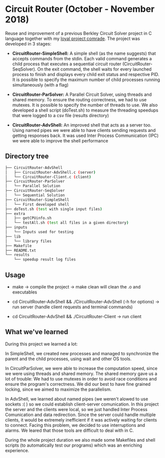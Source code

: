 # Circuit Router (October - November 2018)

Reuse and improvement of a previous Berkley Circuit Solver project in C language together with my [loyal project comrade](http://github.com/afonsocrg).
The project was developed in 3 stages:
 * **CircuitRouter-SimpleShell:** A simple shell (as the name suggests) that accepts commands from the stdin. Each valid command generates a child process that executes a sequential circuit router (CircuitRouter-SeqSolver). On the exit command, the shell waits for every launched process to finish and displays every child exit status and respective PID. It is possible to specify the maximum number of child processes running simultaneously (with a flag)

 * **CircuitRouter-ParSolver:** A Parallel Circuit Solver, using threads and shared memory. To ensure the routing correctness, we had to use mutexes. It is possible to specify the number of threads to use. We also developed a shell script (doTest.sh) to measure the threading speedups that were logged to a csv file (results directory)

 * **CircuitRouter-AdvShell:** An improved shell that acts as a server too. Using named pipes we were able to have clients sending requests and getting responses back. It was used Inter Process Communication (IPC) we were able to improve the shell performance

## Directory tree
``` bash
├── CircuitRouter-AdvShell
│   ├── CircuitRouter-AdvShell.c (server)
│   └── CircuitRouter-Client.c (client)
├── CircuitRouter-ParSolver
│   └── Parallel Solution
├── CircuitRouter-SeqSolver
│   └── Sequential Solution
├── CircuitRouter-SimpleShell
│   └── First developed shell
├── doTest.sh (test with single input files)
├── extra
│   ├── getCPUinfo.sh
│   └── testAll.sh (test all files in a given directory)
├── inputs
│   └── Inputs used for testing
├── lib
│   └── library files
├── Makefile
├── README.txt
└── results
    └── speedup result log files
```
## Usage
 * make
    -> compile the project
    -> make clean will clean the .o and executables

 * cd CircuitRouter-AdvShell && ./CircuitRouter-AdvShell (-h for options)
    -> run server (handle client requests and terminal commands)

 * cd CircuitRouter-AdvShell && ./CircuitRouter-Client
    -> run client

## What we've learned
During this project we learned a lot:

In SimpleShell, we created new processes and managed to synchronize the parent and the child processes, using wait and other OS tools.

In CircuitParSolver, we were able to increase the computation speed, since we were using threads and shared memory. The shared memory gave us a lot of trouble: We had to use mutexes in order to avoid race  conditions and ensure the program's correctness. We did our best to have fine grained locking, since we aimed to maximize the parallelism.

In AdvShell, we learned about named pipes (we weren't alowed to use sockets :( ) so we could establish client-server comunication. In this project the server and the clients were local, so we just handled Inter Process Comunication and data redirection. Since the server could handle multiple clients, it would be extremely inefficient if it was actively waiting for clients to connect. Facing this problem, we decided to use interruptions and alarms. We leared that those tools are difficult to deal with in C.

During the whole project duration we also made some Makefiles and shell scripts (to automatically test our programs) which was an enriching experience.
